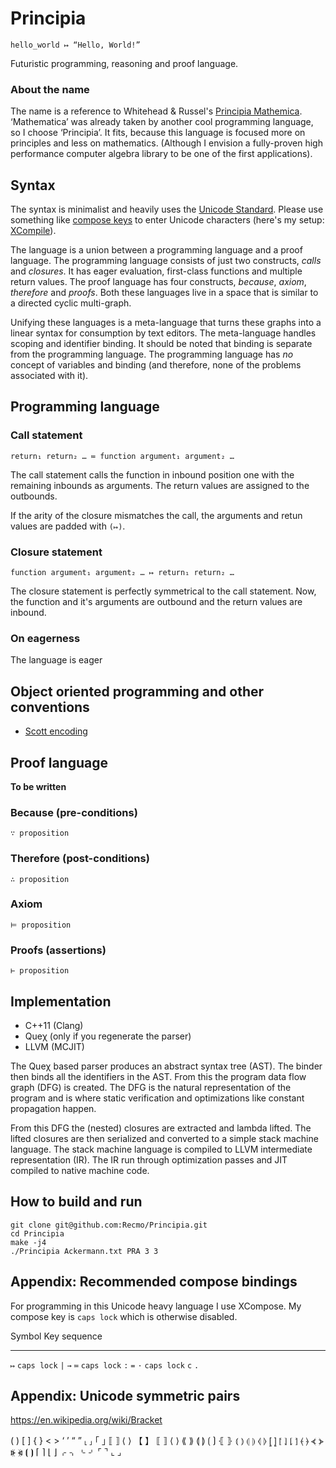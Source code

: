 # Principia

	hello_world ↦ “Hello, World!”

Futuristic programming, reasoning and proof language.


### About the name

The name is a reference to Whitehead & Russel's [Principia Mathemica](https://en.wikipedia.org/wiki/Principia_Mathematica). ‘Mathematica’ was already taken by another cool programming language, so I choose ‘Principia’. It fits, because this language is focused more on principles and less on mathematics. (Although I envision a fully-proven high performance computer algebra library to be one of the first applications).


## Syntax

The syntax is minimalist and heavily uses the [Unicode Standard](http://www.unicode.org/versions/Unicode6.2.0/). Please use something like [compose keys](https://en.wikipedia.org/wiki/Compose_key) to enter Unicode characters (here's my setup: [XCompile](https://github.com/Recmo/XCompile)).

The language is a union between a programming language and a proof language. The programming language consists of just two constructs, *calls* and *closures*. It has eager evaluation, first-class functions and multiple return values. The proof language has four constructs, *because*, *axiom*, *therefore* and *proofs*. Both these languages live in a space that is similar to a directed cyclic multi-graph.

Unifying these languages is a meta-language that turns these graphs into a linear syntax for consumption by text editors. The meta-language handles scoping and identifier binding. It should be noted that binding is separate from the programming language. The programming language has *no* concept of variables and binding (and therefore, none of the problems associated with it).



## Programming language

### Call statement

	return₁ return₂ … ≔ function argument₁ argument₂ …

The call statement calls the function in inbound position one with the remaining inbounds as arguments. The return values are assigned to the outbounds.

If the arity of the closure mismatches the call, the arguments and retun values are padded with `(↦)`.

### Closure statement

	function argument₁ argument₂ … ↦ return₁ return₂ …

The closure statement is perfectly symmetrical to the call statement. Now, the function and it's arguments are outbound and the return values are inbound.

### On eagerness

The language is eager


## Object oriented programming and other conventions

* [Scott encoding](https://en.wikipedia.org/wiki/Mogensen%E2%80%93Scott_encoding)



## Proof language

**To be written**

### Because (pre-conditions)

	∵ proposition

### Therefore (post-conditions)

	∴ proposition

### Axiom

	⊨ proposition

### Proofs (assertions)

	⊢ proposition


## Implementation

* C++11 (Clang)
* Queχ (only if you regenerate the parser)
* LLVM (MCJIT)

The Queχ based parser produces an abstract syntax tree (AST). The binder then binds all the identifiers in the AST. From this the program data flow graph (DFG) is created. The DFG is the natural representation of the program and is where static verification and optimizations like constant propagation happen.

From this DFG the (nested) closures are extracted and lambda lifted. The lifted closures are then serialized and converted to a simple stack machine language. The stack machine language is compiled to LLVM intermediate representation (IR). The IR run through optimization passes and JIT compiled to native machine code.

## How to build and run

	git clone git@github.com:Recmo/Principia.git
	cd Principia
	make -j4
	./Principia Ackermann.txt PRA 3 3

## Appendix: Recommended compose bindings

For programming in this Unicode heavy language I use XCompose. My compose key is `caps lock` which is otherwise disabled.

 Symbol  Key sequence
-------- --------------------------
  `↦`    `caps lock` `|` `→`
  `≔`    `caps lock` `:` `=`
  `·`    `caps lock` `c` `.`

## Appendix: Unicode symmetric pairs

https://en.wikipedia.org/wiki/Bracket

( ) [ ] { } < > ‘ ’ “ ” ⸤ ⸥ ｢ ｣ ⟦ ⟧ ⟨ ⟩ 【 】 ⟦ ⟧ ⟨ ⟩ ⟪ ⟫ ⟬ ⟭ ⟮ ⟯ ⦃ ⦄ ⦅ ⦆ ⦇ ⦈ ⦉ ⦊ ⦋ ⦌ ⦍ ⦎ ⦏ ⦐ ⦑ ⦒ ⦓ ⦔ ⦕ ⦖ ⦗ ⦘  ⌈ ⌉ ⌊ ⌋ ⌌ ⌍ ⌎ ⌏ ⌜ ⌝ ⌞ ⌟
